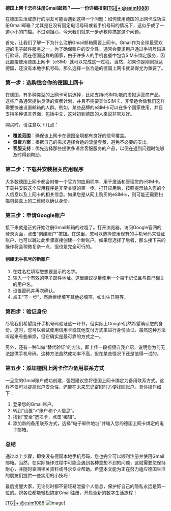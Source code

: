 **德国上网卡怎样注册Gmail邮箱？——一份详细指南[[TG💪+ @esim1088](https://t.me/s/esim1088)]**

在德国生活或旅行的朋友可能会遇到这样一个问题：如何使用德国的上网卡成功注册Gmail邮箱？尤其是在没有固定电话号码或者手机号码的情况下，这似乎成了一道小小的门槛。不过别担心，今天我们就来一步步教你搞定这个问题。

首先，让我们了解一下为什么注册Gmail邮箱需要上网卡。Gmail作为全球最受欢迎的电子邮件服务之一，为了确保账户的安全性，通常会要求用户通过手机号码进行验证。而在德国这样的国家，由于许多人的手机套餐中包含SIM卡绑定服务，因此直接使用德国上网卡（eSIM）就可以完成这一过程。当然，如果你是刚刚抵达德国，还没有本地手机号码，那么选择一张合适的德国上网卡就显得尤为重要了。

### 第一步：选购适合你的德国上网卡

在德国，有多种类型的上网卡可供选择，比如支持eSIM功能的虚拟运营商产品。这些产品通常提供灵活的资费计划，并且不需要实体SIM卡，非常适合像我们这样需要快速设置邮箱的人群。例如，某些品牌的eSIM卡可以在多个国家使用，并且支持多种语言界面，包括中文，这对初到德国的人来说非常友好。

购买时，请注意以下几点：
- **覆盖范围**：确保该上网卡在德国全境都有良好的信号覆盖。
- **资费方案**：根据自己的需求选择合适的流量套餐，避免不必要的支出。
- **客服支持**：优先选择那些提供多语言客服服务的产品，以便在遇到问题时能够及时得到帮助。

### 第二步：下载并安装相关应用程序

大多数德国上网卡都会附带一个官方的应用程序，用于激活和管理您的eSIM卡。下载并安装这个应用程序是非常关键的第一步。打开应用后，按照提示输入您的个人信息以及上网卡的相关信息。如果您是从网上购买的eSIM卡，则可能还需要扫描包装盒上的二维码以确认身份。

### 第三步：申请Google账户

接下来就是正式开始注册Gmail邮箱的过程了。打开浏览器，访问Google官网的登录页面，点击“创建账户”按钮。在这里，您可以选择使用现有的手机号码来验证账户，也可以跳过此步骤直接创建一个新账户。如果您选择了后者，那么接下来的操作将会稍微复杂一点，但也是完全可行的。

#### 创建无手机号的新账户

1. 在姓名栏填写您想要显示的名字。
2. 输入一个有效的电子邮件地址。这里建议尽量使用一个易于记忆且与自己相关的用户名。
3. 设置密码并再次确认。
4. 点击“下一步”，然后继续填写其他必填项，如出生日期等。

### 第四步：验证身份

尽管我们希望绕开手机号码验证这一环节，但实际上Google仍然希望确认您的身份。这时，您可以尝试使用信用卡或其他支付方式来进行身份验证。虽然这种方法听起来有些麻烦，但它确实是最可靠的方式之一。

另外，还有一种叫做“替代验证”的方法，即上传一段视频自我介绍，说明您为何无法提供手机号码。这种方法虽然成功率不高，但在某些情况下还是值得一试的。

### 第五步：添加德国上网卡作为备用联系方式

一旦您的Gmail账户成功创建，强烈建议您将德国上网卡绑定为备用联系方式。这样不仅可以提高账户安全性，还能在未来忘记密码时方便找回账户。具体操作如下：

1. 登录您的Gmail账户。
2. 转到“设置”>“账户和个人信息”。
3. 找到“安全”选项卡，点击“编辑”。
4. 添加新的备用联系方式，选择“电子邮件地址”并输入您的德国上网卡绑定的电子邮箱。

### 总结

通过以上步骤，即使没有德国本地手机号码，您也完全可以顺利注册并使用Gmail邮箱。当然，在实际操作过程中可能会遇到各种意想不到的问题，这就需要您保持耐心，并随时查阅相关资料或寻求专业帮助。希望本文能为正在努力适应德国生活的朋友们提供一些实用的小技巧！

最后提醒大家，无论何时都不要轻易泄露个人信息，保护好自己的隐私永远是第一位的。祝各位都能轻松搞定Gmail注册，开启全新的数字生活旅程！

[[TG💪+ @esim1088](https://t.me/s/esim1088) ![Image](https://i.postimg.cc/4NQfJmqS/Snipaste-2025-05-13-00-14-12.png)]